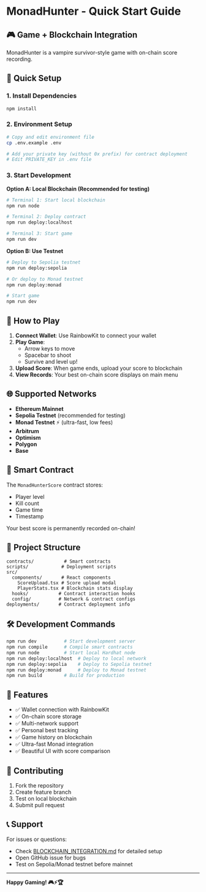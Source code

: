 # MonadHunter - Quick Start Guide

## 🎮 Game + Blockchain Integration

MonadHunter is a vampire survivor-style game with on-chain score recording.

## 🚀 Quick Setup

### 1. Install Dependencies
```bash
npm install
```

### 2. Environment Setup
```bash
# Copy and edit environment file
cp .env.example .env

# Add your private key (without 0x prefix) for contract deployment
# Edit PRIVATE_KEY in .env file
```

### 3. Start Development

**Option A: Local Blockchain (Recommended for testing)**
```bash
# Terminal 1: Start local blockchain
npm run node

# Terminal 2: Deploy contract
npm run deploy:localhost

# Terminal 3: Start game
npm run dev
```

**Option B: Use Testnet**
```bash
# Deploy to Sepolia testnet
npm run deploy:sepolia

# Or deploy to Monad testnet
npm run deploy:monad

# Start game
npm run dev
```

## 🎯 How to Play

1. **Connect Wallet**: Use RainbowKit to connect your wallet
2. **Play Game**: 
   - Arrow keys to move
   - Spacebar to shoot
   - Survive and level up!
3. **Upload Score**: When game ends, upload your score to blockchain
4. **View Records**: Your best on-chain score displays on main menu

## 🌐 Supported Networks

- **Ethereum Mainnet**
- **Sepolia Testnet** (recommended for testing)
- **Monad Testnet** ⚡ (ultra-fast, low fees)
- **Arbitrum**
- **Optimism** 
- **Polygon**
- **Base**

## 🔧 Smart Contract

The `MonadHunterScore` contract stores:
- Player level
- Kill count  
- Game time
- Timestamp

Your best score is permanently recorded on-chain!

## 📁 Project Structure

```
contracts/           # Smart contracts
scripts/            # Deployment scripts  
src/
  components/       # React components
    ScoreUpload.tsx # Score upload modal
    PlayerStats.tsx # Blockchain stats display
  hooks/           # Contract interaction hooks
  config/          # Network & contract configs
deployments/       # Contract deployment info
```

## 🛠 Development Commands

```bash
npm run dev          # Start development server
npm run compile      # Compile smart contracts
npm run node         # Start local Hardhat node
npm run deploy:localhost  # Deploy to local network
npm run deploy:sepolia    # Deploy to Sepolia testnet
npm run deploy:monad      # Deploy to Monad testnet
npm run build        # Build for production
```

## 🎉 Features

- ✅ Wallet connection with RainbowKit
- ✅ On-chain score storage
- ✅ Multi-network support
- ✅ Personal best tracking
- ✅ Game history on blockchain
- ✅ Ultra-fast Monad integration
- ✅ Beautiful UI with score comparison

## 🤝 Contributing

1. Fork the repository
2. Create feature branch
3. Test on local blockchain
4. Submit pull request

## 📞 Support

For issues or questions:
- Check [BLOCKCHAIN_INTEGRATION.md](./BLOCKCHAIN_INTEGRATION.md) for detailed setup
- Open GitHub issue for bugs
- Test on Sepolia/Monad testnet before mainnet

---

**Happy Gaming! 🎮⚡🏆**